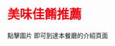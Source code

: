 <html>
 <head>
    <style>
    .red-text {
      color:#f5000d;
    }
    .orange-text{
      color:#f55c00;
    }
    .yellow-text{
      color:#f5f300;
    }
    .blue-text{
      color:#0009ff;
    }
    .green-text{
      color:#30CD30;
    }   
    </style>
 </head>


<h1 class="red-text" >美味佳餚推薦</h1><p>

<p class="-text" > 點擊圖片 即可到達本餐廳的介紹頁面 </p>

<cen>
 
<script src="https://ajax.googleapis.com/ajax/libs/jquery/3.3.1/jquery.min.js"></script>

<script>
$(document).ready(function(){
   $("#hide").click(function(){
    $("div").hide();
  });
  $("#show").click(function(){
    $("div").show();
  });
});
</cen>

<button id="hide"> hide </button>
<button id="hide"> show </button>
<a href="http://www.china.org.cn/top10/2011-08/05/content_23143593_4.htm">
 <img id="comp-ja6kq5fb1imgimage" style="width: 560px; height: 280px;" data-type="image" src="http://images.china.cn/attachement/jpg/site1007/20110804/0013729e78490fa4c43412.jpg"></a><p>
 
  
<h3> 北京烤鴨的醬汁和蔥能帶來唾腺不斷的分泌,搭配餅皮一起吃更是絕佳!!</h3><p>

 
<p class="red-text"> 帶您了解北京烤鴨製作與上菜的影片 </p><p>

 <iframe width="560" height="315" src="https://www.youtube.com/embed/hwA4qYkJ9-k" frameborder="0" allow="accelerometer; autoplay; encrypted-media; gyroscope; picture-in-picture" allowfullscreen></iframe>


<h2>---<a href="https://gary7lu.github.io/Food/">回首頁</a></h2>


